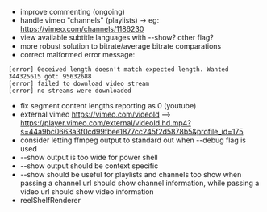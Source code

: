 + improve commenting (ongoing)
+ handle vimeo "channels" (playlists) -> eg: https://vimeo.com/channels/1186230
+ view available subtitle languages with --show? other flag?
+ more robust solution to bitrate/average bitrate comparations
+ correct malformed error message:
```
[error] 0eceived length doesn't match expected length. Wanted 344325615 got: 95632688
[error] failed to download video stream
[error] no streams were downloaded
```
+ fix segment content lengths reporting as 0 (youtube)
+ external vimeo https://vimeo.com/videoId
 --> https://player.vimeo.com/external/videoId.hd.mp4?s=44a9bc0663a3f0cd99fbee1877cc245f2d5878b5&profile_id=175
+ consider letting ffmpeg output to standard out when --debug flag is used
+ --show output is too wide for power shell
+ --show output should be context specific
+ --show should be useful for playlists and channels too
show when passing a channel url
should show channel information, while passing a video url should show video information
+ reelShelfRenderer
